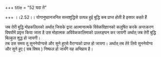+++
title = "52 यदा ते"

+++
।।2.52।। योगानुष्ठानजनित सत्त्वशुद्धिसे उत्पन्न हुई बुद्धि कब प्राप्त
होती है इसपर कहते हैं  
  
जब तेरी बुद्धि मोहकलिलको अर्थात् जिसके द्वारा आत्मानात्मके
विवेकविज्ञानको कलुषित करके अन्तःकरण विषयोंमें प्रवृत्त किया जाता है उस
मोहात्मक अविवेककालिमाको उल्लङ्घन कर जायगी अर्थात् जब तेरी बुद्धि बिल्कुल
शुद्ध हो जायगी।  
तब उस समय तू सुननेयोग्यसे और सुने हुएसे वैराग्यको प्राप्त हो जायगा।
अर्थात् तब तेरे लिये सुननेयोग्य और सुने हुए ( सब विषय ) निष्फल हो जायँगे
यह अभिप्राय है।  
